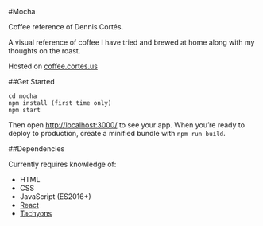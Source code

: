 #Mocha

Coffee reference of Dennis Cortés.

A visual reference of coffee I have tried and brewed at home along with my thoughts on the roast.

Hosted on [coffee.cortes.us](http://coffee.cortes.us)

##Get Started

```
cd mocha
npm install (first time only)
npm start
```

Then open [http://localhost:3000/](http://localhost:3000/) to see your app.
When you’re ready to deploy to production, create a minified bundle with `npm run build`.


##Dependencies

Currently requires knowledge of:
- HTML
- CSS
- JavaScript (ES2016+)
- [React](https://facebook.github.io/react)
- [Tachyons](http://tachyons.io)
